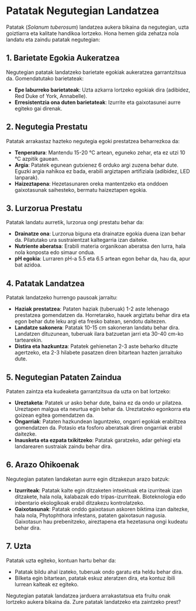 # Patatak Negutegian Landatzea

Patatak (*Solanum tuberosum*) landatzea aukera bikaina da negutegian, uzta goiztiarra eta kalitate handikoa lortzeko. Hona hemen gida zehatza nola landatu eta zaindu patatak negutegian:

## 1. Barietate Egokia Aukeratzea

Negutegian patatak landatzeko barietate egokiak aukeratzea garrantzitsua da. Gomendatutako barietateak:

- **Epe laburreko barietateak**: Uzta azkarra lortzeko egokiak dira (adibidez, Red Duke of York, Annabelle).
- **Erresistentzia ona duten barietateak**: Izurrite eta gaixotasunei aurre egiteko gai direnak.

## 2. Negutegia Prestatu

Patatak arrakastaz hazteko negutegia egoki prestatzea beharrezkoa da:

- **Tenperatura**: Mantendu 15-20 °C artean, eguneko zehar, eta ez utzi 10 °C azpitik gauean.
- **Argia**: Patatek egunean gutxienez 6 orduko argi zuzena behar dute. Eguzki argia nahikoa ez bada, erabili argiztapen artifiziala (adibidez, LED lanparak).
- **Haizeztapena**: Hezetasunaren oreka mantentzeko eta onddoen gaixotasunak saihesteko, bermatu haizeztapen egokia.

## 3. Lurzorua Prestatu

Patatak landatu aurretik, lurzorua ongi prestatu behar da:

- **Drainatze ona**: Lurzorua biguna eta drainatze egokia duena izan behar da. Pilatutako ura sustraientzat kaltegarria izan daiteke.
- **Nutriente aberatsa**: Erabili materia organikoan aberatsa den lurra, hala nola konposta edo simaur ondua.
- **pH egokia**: Lurraren pH-a 5.5 eta 6.5 artean egon behar da, hau da, apur bat azidoa.

## 4. Patatak Landatzea

Patatak landatzeko hurrengo pausoak jarraitu:

- **Haziak prestatzea**: Pataten haziak (tuberuak) 1-2 aste lehenago prestatzea gomendatzen da. Horretarako, hauek argiztatu behar dira eta egon behar dute leku argi eta fresko batean, sendotu daitezen.
- **Landatze sakonera**: Patatak 10-15 cm sakoneran landatu behar dira. Landatzen dituzunean, tuberuak ilara batzuetan jarri eta 30-40 cm-ko tartearekin.
- **Distira eta hazkuntza**: Patatek gehienetan 2-3 aste beharko dituzte agertzeko, eta 2-3 hilabete pasatzen diren bitartean hazten jarraituko dute.

## 5. Negutegian Pataten Zaindua

Pataten zaintza eta kudeaketa garrantzitsua da uzta on bat lortzeko:

- **Ureztaketa**: Patatek ur asko behar dute, baina ez da ondo ur pilatzea. Ureztapen malgua eta neurtua egin behar da. Ureztatzeko egonkorra eta goizean egitea gomendatzen da.
- **Ongarriak**: Pataten hazkundean laguntzeko, ongarri egokiak erabiltzea gomendatzen da. Potasio eta fosforo aberatsak diren ongarriak erabil daitezke.
- **Inausketa eta ezpata txikitzeko**: Patatak garatzeko, adar gehiegi eta landarearen sustraiak zaindu behar dira.

## 6. Arazo Ohikoenak

Negutegian pataten landaketan aurre egin ditzakezun arazo batzuk:

- **Izurriteak**: Patatak kalte egin ditzaketen intsektuak eta izurriteak izan ditzakete, hala nola, kalabazak edo tripas-izurriteak. Bioteknologia edo inbentario ekologikoak erabil ditzakezu kontrolatzeko.
- **Gaixotasunak**: Patatak onddo gaixotasun askoren biktima izan daitezke, hala nola, Phytophthora infestans, pataten gaixotasun nagusia. Gaixotasun hau prebenitzeko, aireztapena eta hezetasuna ongi kudeatu behar dira.

## 7. Uzta

Patatak uzta egiteko, kontuan hartu behar da:

- Patatak bildu ahal izateko, tuberuak ondo garatu eta heldu behar dira. 
- Bilketa egin bitartean, patatak eskuz ateratzen dira, eta kontuz ibili lurrean kalteak ez egiteko.

Negutegian patatak landatzea jarduera arrakastatsua eta fruitu onak lortzeko aukera bikaina da. Zure patatak landatzeko eta zaintzeko prest? 
